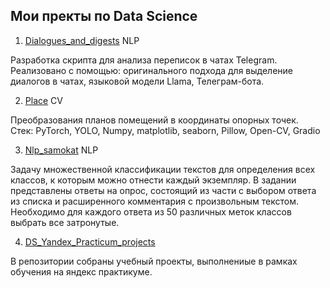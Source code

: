 ## Мои пректы по Data Science

1. [Dialogues_and_digests](https://github.com/VitalyGy/dialogues_and_digests) NLP

Разработка скрипта для анализа переписок в чатах Telegram. Реализовано с помощью: оригинального подхода для выделение диалогов в чатах, языковой модели Llama, Телеграм-бота.

2. [Place](https://github.com/VitalyGy/pet_projects/tree/main/place) CV

Преобразования планов помещений в координаты опорных точек.  
Стек: PyTorch, YOLO, Numpy, matplotlib, seaborn, Pillow, Open-CV, Gradio

3. [Nlp_samokat](https://github.com/VitalyGy/pet_projects/tree/main/nlp_samokat) NLP

Задачу множественной классификации текстов для определения всех классов, к которым можно отнести каждый экземпляр. В задании представлены ответы на опрос, состоящий из части с выбором ответа из списка и расширенного комментария с произвольным текстом. Необходимо для каждого ответа из 50 различных меток классов выбрать все затронутые.

4. [DS_Yandex_Practicum_projects](https://github.com/VitalyGy/DS_Yandex_Practicum_projects)

В репозитории собраны учебный проекты, выполнениые в рамках обучения на яндекс практикуме.
